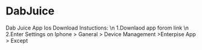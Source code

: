 # DabJuice
Dab Juice App
Ios Download Instuctions: \n
1.Downlaod app forom link \n
2.Enter Settings on Iphone > Ganeral > Device Management >Enterpise App > Except
